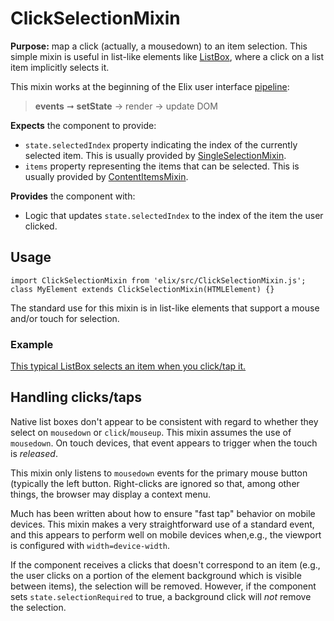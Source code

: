 # ClickSelectionMixin

**Purpose:** map a click (actually, a mousedown) to an item selection. This simple mixin is useful in list-like elements like [ListBox](ListBox), where a click on a list item implicitly selects it.


This mixin works at the beginning of the Elix user interface [pipeline](pipeline):

> **events** ➞ **setState** → render → update DOM

**Expects** the component to provide:
* `state.selectedIndex` property indicating the index of the currently selected item. This is usually provided by [SingleSelectionMixin](SingleSelectionMixin).
* `items` property representing the items that can be selected. This is usually provided by [ContentItemsMixin](ContentItemsMixin).

**Provides** the component with:
* Logic that updates `state.selectedIndex` to the index of the item the user clicked.


## Usage

    import ClickSelectionMixin from 'elix/src/ClickSelectionMixin.js';
    class MyElement extends ClickSelectionMixin(HTMLElement) {}


The standard use for this mixin is in list-like elements that support a mouse and/or touch for selection.


### Example

[This typical ListBox selects an item when you click/tap it.](/demos/listBox.html)


## Handling clicks/taps

Native list boxes don't appear to be consistent with regard to whether they select on `mousedown` or `click`/`mouseup`. This mixin assumes the use of `mousedown`. On touch devices, that event appears to trigger when the touch is _released_.

This mixin only listens to `mousedown` events for the primary mouse button (typically the left button. Right-clicks are ignored so that, among other things, the browser may display a context menu.

Much has been written about how to ensure "fast tap" behavior on mobile devices. This mixin makes a very straightforward use of a standard event, and this appears to perform well on mobile devices when,e.g., the viewport is configured with `width=device-width`.

If the component receives a clicks that doesn't correspond to an item (e.g., the user clicks on a portion of the element background which is visible between items), the selection will be removed. However, if the component sets `state.selectionRequired` to true, a background click will *not* remove the selection.
